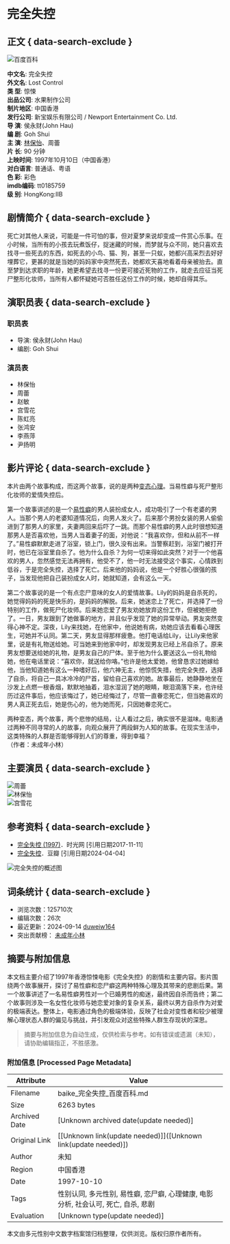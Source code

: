 # 完全失控

## 正文 { data-search-exclude }


![百度百科](https://baikebcs.bdimg.com/baike-react/common/logo-baike.svg)

**中文名**: 完全失控  
**外文名**: Lost Control  
**类    型**: 惊悚  
**出品公司**: 水果制作公司  
**制片地区**: 中国香港  
**发行公司**: 新宝娱乐有限公司 / Newport Entertainment Co. Ltd.  
**导    演**: 侯永财(John Hau)  
**编    剧**: Goh Shui  
**主    演**: [林保怡](https://baike.baidu.com/item/%E6%9E%97%E4%BF%9D%E6%80%A1/298879?fromModule=lemma_inlink)、周蕾  
**片    长**: 90 分钟  
**上映时间**: 1997年10月10日（中国香港）  
**对白语言**: 普通话、粤语  
**色    彩**: 彩色  
**imdb编码**: tt0185759  
**级    别**: HongKong:IIB  

## 剧情简介 { data-search-exclude }

死亡对其他人来说，可能是一件可怕的事，但对夏梦来说却变成一件赏心乐事。在小时候，当所有的小孩去玩煮饭仔，捉迷藏的时候，而梦就与众不同，她只喜欢去找寻一些死去的东西，如死去的小鸟、猫、狗，甚至一只蚁，她都兴高采烈去好好埋葬它，更甚的就是当她的妈妈家中突然死去，她都欢天喜地看着母亲被抬去。直至梦到达求职的年龄，她更希望去找寻一份更可接近死物的工作，就走去应征当死尸整形化妆师，当所有人都怀疑她可否胜任这份工作的时候，她却自得其乐。

## 演职员表 { data-search-exclude }

### 职员表

- 导演: 侯永财(John Hau)  
- 编剧: Goh Shui  

### 演员表

- 林保怡  
- 周蕾  
- 赵敏  
- 宫雪花  
- 陈虹亮  
- 张鸿安  
- 李燕萍  
- 尹扬明  

## 影片评论 { data-search-exclude }

本片由两个故事构成，而这两个故事，说的是两种[变态心理](https://baike.baidu.com/item/%E5%8F%98%E6%80%81%E5%BF%83%E7%90%86/1228268?fromModule=lemma_inlink)。当易性癖与死尸整形化妆师的爱情失控后。

第一个故事讲述的是一个[易性癖](https://baike.baidu.com/item/%E6%98%93%E6%80%A7%E7%99%96/6317282?fromModule=lemma_inlink)的男人装扮成女人，成功吸引了一个有老婆的男人。当那个男人的老婆知道情况后，向男人发火了。后来那个男扮女装的男人偷偷进到了那男人的家里，夫妻两回来后吓了一跳。而那个易性癖的男人此时很想知道那男人是否喜欢他，当男人当着妻子的面，对他说：“我喜欢你，但和从前不一样了。”易性癖默默走进了浴室，锁上门，很久没有出来。当警察赶到，浴室门被打开时，他已在浴室里自杀了。他为什么自杀？为何一切来得如此突然？对于一个他喜欢的男人，忽然感觉无法再拥有，他受不了，他一时无法接受这个事实，心情跌到低谷，于是完全失控，选择了死亡。后来他的妈妈说，他是一个好胜心很强的孩子，当发现他把自己装扮成女人时，她就知道，会有这么一天。

第二个故事说的是一个有点恋尸意味的女人的爱情故事。Lily的妈妈是自杀死的，她觉得妈妈的死是快乐的，是妈妈的解脱。后来，她迷恋上了死亡，并选择了一份特别的工作，做死尸化妆师。后来她恋爱了男友劝她放弃这份工作，但被她拒绝了。一日，男友跟到了她做事的地方，并且似乎发现了她的异常举动。男友突然变得心神不定。深夜，Lily来找她，在他家中，他说她有病，劝她应该去看看心理医生，可她并不认同。第二天，男友显得那样疲惫。他打电话给Lily，让Lily来他家里，说是有礼物送给她。可当她来到他家中时，却发现男友已经上吊自杀了。原来男友想要送给她的礼物，是男友自己的尸体。至于他为什么要送这么一份礼物给她，他在电话里说：“喜欢你，就送给你咯。”也许是他太爱她，他曾恳求过她嫁给他，当他知道她有这么一种嗜好后，他六神无主，他惊慌失措，他完全失控，选择了自杀，将自己一具冰冷冷的尸首，留给自己喜欢的她。故事最后，她静静地坐在沙发上点燃一根香烟，默默地抽着，泪水湿润了她的眼睛，眼泪滴落下来，也许经历过这件事后，他应该悔过了，她已经悔过了，尽管一直眷恋死亡，但当她喜欢的男人真正死去后，她是伤心的，他为她而死，只因她眷恋死亡。

两种变态，两个故事，两个悲惨的结局，让人看过之后，确实很不是滋味。电影通过两种不同寻常的人的故事，向观众展开了两段鲜为人知的故事。在现实生活中，这类特殊的人群是否能够得到人们的尊重，得到幸福？  
（作者：未成年小林）

## 主要演员 { data-search-exclude }

![周蕾](https://bkimg.cdn.bcebos.com/smart/f2deb48f8c5494eebbac06f120f5e0fe98257e4f-bkimg-process,v_1,rw_1,rh_1,maxl_216,pad_1,color_ffffff?x-bce-process=image/format,f_auto)  
![林保怡](https://bkimg.cdn.bcebos.com/smart/c2fdfc039245d688d43fde39f8956a1ed21b0ff48ead-bkimg-process,v_1,rw_1,rh_1,maxl_216,pad_1,color_ffffff?x-bce-process=image/format,f_auto)  
![宫雪花](https://bkimg.cdn.bcebos.com/smart/8b13632762d0f703918f031e79a2463d269758ee6fe2-bkimg-process,v_1,rw_1,rh_1,maxl_216,pad_1,color_ffffff?x-bce-process=image/format,f_auto)  

## 参考资料 { data-search-exclude }

- [完全失控 (1997)](https://reference/5666999/533aYdO6cr3_z3kATPbaxPSiNSfFPomsv7fSU-RzzqIP0XOpRYHzU4187cM28_IpFwTG_8s3OYFM2fimVQ8G8K9ULLE)．时光网 [引用日期2017-11-11]  
- [完全失控](https://reference/5666999/533aYdO6cr3_z3kATKGJz_v3Ni_FN9usv7eHB7RzzqIPmGapB4PqTIE3rtMw6_VmGkXIv5Utc8MXnO2pTlRE7fcSc-g9XQ)．豆瓣 [引用日期2024-04-04]  

![完全失控的概述图](https://bkimg.cdn.bcebos.com/pic/4b90f603738da97739123fa5d209ef198618377a45be?x-bce-process=image/format,f_auto/quality,Q_70/resize,m_lfit,limit_1,w_536)  

## 词条统计 { data-search-exclude }

- 浏览次数：125710次  
- 编辑次数：26次  
- 最近更新：2024-09-14 [duweiw164](https://usercenter/userpage?uk=8leWx7y4UrAHRM_9RoKObw&from=lemma "查看此用户资料")  
- 突出贡献榜： [未成年小林](https://usercenter/userpage?uk=5guSv9YUCBwTSC21PMGqpg&from=lemma "查看此用户资料")  
<!-- tcd_original_link https://baike.baidu.com/item/%E5%AE%8C%E5%85%A8%E5%A4%B1%E6%8E%A7/5666999 -->


## 摘要与附加信息

<!-- tcd_abstract -->
本文档主要介绍了1997年香港惊悚电影《完全失控》的剧情和主要内容。影片围绕两个故事展开，探讨了易性癖和恋尸癖这两种特殊心理及其带来的悲剧后果。第一个故事讲述了一名易性癖男性对一个已婚男性的痴迷，最终因自杀而告终；第二个故事则涉及一名女性化妆师与她恋爱对象的复杂关系，最终以男方自杀作为对爱的极端表达。整体上，电影通过角色的极端体验，反映了社会对变性者和较少被理解心理状态人群的偏见与挑战，并引发观众对这些特殊人群生存现状的深思。
<!-- tcd_abstract_end -->

> 摘要与附加信息为自动生成，仅供检索与参考。如有错误或遗漏（未知），请协助编辑指正，不胜感激。

### 附加信息 [Processed Page Metadata]

| Attribute       | Value                                  |
|-----------------|----------------------------------------|
| Filename        | baike_完全失控_百度百科.md                             |
| Size            | 6263 bytes                           |
| Archived Date   | [Unknown archived date(update needed)]                             |
| Original Link   | [[Unknown link(update needed)]]([Unknown link(update needed)])                       |
| Author          | 未知                               |
| Region          | 中国香港                               |
| Date            | 1997-10-10                                 |
| Tags            | 性别认同, 多元性别, 易性癖, 恋尸癖, 心理健康, 电影分析, 社会认可, 死亡, 自杀, 悲剧                                 |
| Evaluation            | [Unknown type(update needed)]                                 |
<!-- tcd_table_end -->

本文由多元性别中文数字档案馆归档整理，仅供浏览。版权归原作者所有。
